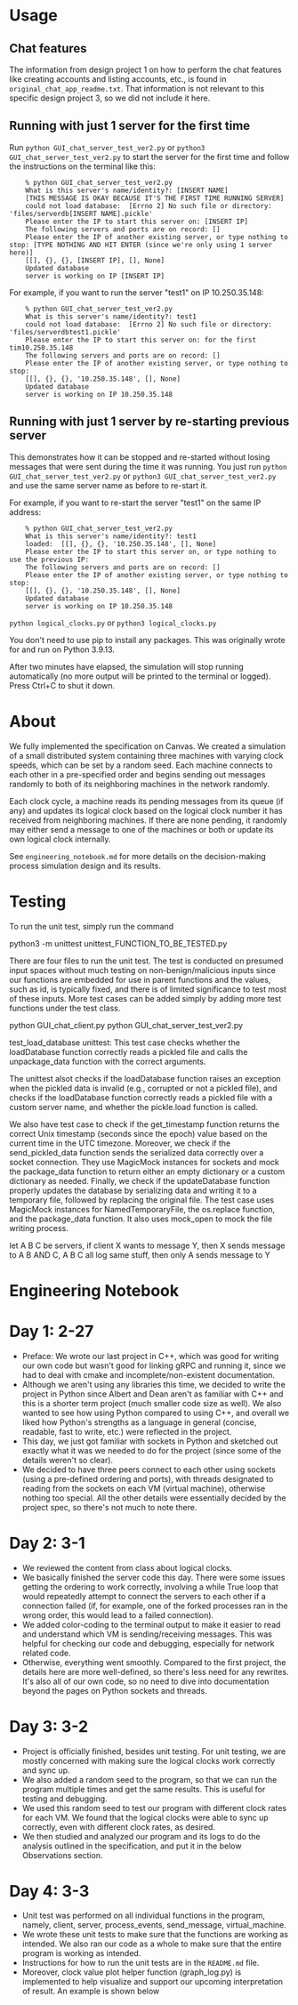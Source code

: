 # Usage
## Chat features
The information from design project 1 on how to perform the chat features like creating accounts and listing accounts, etc., is found in `original_chat_app_readme.txt`. That information is not relevant to this specific design project 3, so we did not include it here.

## Running with just 1 server for the first time

Run `python GUI_chat_server_test_ver2.py` or `python3 GUI_chat_server_test_ver2.py` to start the server for the first time and follow the instructions on the terminal like this:

        % python GUI_chat_server_test_ver2.py 
        What is this server's name/identity?: [INSERT NAME]
        [THIS MESSAGE IS OKAY BECAUSE IT'S THE FIRST TIME RUNNING SERVER]
        could not load database:  [Errno 2] No such file or directory: 'files/serverdb[INSERT NAME].pickle'
        Please enter the IP to start this server on: [INSERT IP]
        The following servers and ports are on record: []
        Please enter the IP of another existing server, or type nothing to stop: [TYPE NOTHING AND HIT ENTER (since we're only using 1 server here)]
        [[], {}, {}, [INSERT IP], [], None]
        Updated database
        server is working on IP [INSERT IP]

For example, if you want to run the server "test1" on IP 10.250.35.148:

        % python GUI_chat_server_test_ver2.py
        What is this server's name/identity?: test1
        could not load database:  [Errno 2] No such file or directory: 'files/serverdbtest1.pickle'
        Please enter the IP to start this server on: for the first tim10.250.35.148
        The following servers and ports are on record: []
        Please enter the IP of another existing server, or type nothing to stop: 
        [[], {}, {}, '10.250.35.148', [], None]
        Updated database
        server is working on IP 10.250.35.148

## Running with just 1 server by re-starting previous server
This demonstrates how it can be stopped and re-started without losing messages that were sent during the time it was running. You just run `python GUI_chat_server_test_ver2.py` or `python3 GUI_chat_server_test_ver2.py` and use the same server name as before to re-start it.

For example, if you want to re-start the server "test1" on the same IP address: 

        % python GUI_chat_server_test_ver2.py
        What is this server's name/identity?: test1
        loaded:  [[], {}, {}, '10.250.35.148', [], None]
        Please enter the IP to start this server on, or type nothing to use the previous IP: 
        The following servers and ports are on record: []
        Please enter the IP of another existing server, or type nothing to stop: 
        [[], {}, {}, '10.250.35.148', [], None]
        Updated database
        server is working on IP 10.250.35.148



`python logical_clocks.py` or `python3 logical_clocks.py`

You don't need to use pip to install any packages. This was originally wrote for and run on Python 3.9.13. 

After two minutes have elapsed, the simulation will stop running automatically (no more output will be printed to the terminal or logged). Press Ctrl+C to shut it down.


# About 
We fully implemented the specification on Canvas. We created a simulation of a small distributed system containing three machines with varying clock speeds, which can be set by a random seed. Each machine connects to each other in a pre-specified order and begins sending out messages randomly to both of its neighboring machines in the network randomly. 

Each clock cycle, a machine reads its pending messages from its queue (if any) and updates its logical clock based on the logical clock number it has received from  neighboring machines. If there are none pending, it randomly may either send a message to one of the machines or both or update its own logical clock internally.

See `engineering_notebook.md` for more details on the decision-making process simulation design and its results.


# Testing
To run the unit test, simply run the command

python3 -m unittest unittest_FUNCTION_TO_BE_TESTED.py
    
There are four files to run the unit test. The test is conducted on presumed input spaces without much testing on non-benign/malicious inputs since our functions are embedded for use in parent functions and the values, such as id, is typically fixed, and there is of limited significance to test most of these inputs. More test cases can be added simply by adding more test functions under the test class.


python GUI_chat_client.py
python GUI_chat_server_test_ver2.py 

test_load_database unittest: This test case checks whether the loadDatabase function correctly reads a pickled file and calls the unpackage_data function with the correct arguments.

The unittest alsot checks if the loadDatabase function raises an exception when the pickled data is invalid (e.g., corrupted or not a pickled file), and checks if the loadDatabase function correctly reads a pickled file with a custom server name, and whether the pickle.load function is called.

We also have test case to check if the get_timestamp function returns the correct Unix timestamp (seconds since the epoch) value based on the current time in the UTC timezone. Moreover, we check if the send_pickled_data function sends the serialized data correctly over a socket connection. They use MagicMock instances for sockets and mock the package_data function to return either an empty dictionary or a custom dictionary as needed. Finally, we check if the updateDatabase function properly updates the database by serializing data and writing it to a temporary file, followed by replacing the original file. The test case uses MagicMock instances for NamedTemporaryFile, the os.replace function, and the package_data function. It also uses mock_open to mock the file writing process.

let A B C be servers, if client X wants to message Y, then X sends message to A B AND C, A B C all log same stuff, then only A sends message to Y 

# Engineering Notebook
# Day 1: 2-27
- Preface: We wrote our last project in C++, which was good for writing our own code but wasn't good for linking gRPC and running it, since we had to deal with cmake and incomplete/non-existent documentation.
- Although we aren't using any libraries this time, we decided to write the project in Python since Albert and Dean aren't as familiar with C++ and this is a shorter term project (much smaller code size as well). We also wanted to see how using Python compared to using C++, and overall we liked how Python's strengths as a language in general (concise, readable, fast to write, etc.) were reflected in the project.
- This day, we just got familiar with sockets in Python and sketched out exactly what it was we needed to do for the project (since some of the details weren't so clear).
- We decided to have three peers connect to each other using sockets (using a pre-defined ordering and ports), with threads designated to reading from the sockets on each VM (virtual machine), otherwise nothing too special. All the other details were essentially decided by the project spec, so there's not much to note there.

# Day 2: 3-1
- We reviewed the content from class about logical clocks. 
- We basically finished the server code this day. There were some issues getting the ordering to work correctly, involving a while True loop that would repeatedly attempt to connect the servers to each other if a connection failed (if, for example, one of the forked processes ran in the wrong order, this would lead to a failed connection).
- We added color-coding to the terminal output to make it easier to read and understand which VM is sending/receiving messages. This was helpful for checking our code and debugging, especially for network related code.
- Otherwise, everything went smoothly. Compared to the first project, the details here are more well-defined, so there's less need for any rewrites. It's also all of our own code, so no need to dive into documentation beyond the pages on Python sockets and threads.

# Day 3: 3-2
- Project is officially finished, besides unit testing. For unit testing, we are mostly concerned with making sure the logical clocks work correctly and sync up.
- We also added a random seed to the program, so that we can run the program multiple times and get the same results. This is useful for testing and debugging. 
- We used this random seed to test our program with different clock rates for each VM. We found that the logical clocks were able to sync up correctly, even with different clock rates, as desired.
- We then studied and analyzed our program and its logs to do the analysis outlined in the specification, and put it in the below Observations section.

# Day 4: 3-3
- Unit test was performed on all individual functions in the program, namely, client, server, process_events, send_message, virtual_machine.
- We wrote these unit tests to make sure that the functions are working as intended. We also ran our code as a whole to make sure that the entire program is working as intended.
- Instructions for how to run the unit tests are in the `README.md` file.
- Moreover, clock value plot helper function (graph_log.py) is implemented to help visualize and support our upcoming interpretation of result. An example is shown below